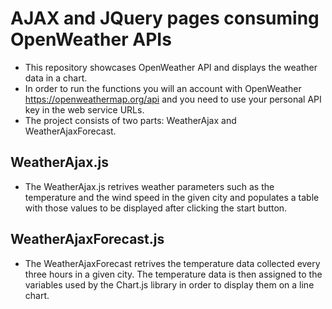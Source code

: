 # AJAX and JQuery pages consuming OpenWeather APIs

- This repository showcases OpenWeather API and displays the weather data in a chart.
- In order to run the functions you will an account with OpenWeather https://openweathermap.org/api and you need to use your personal API key in the web service URLs.
- The project consists of two parts: WeatherAjax and WeatherAjaxForecast.

## WeatherAjax.js
- The WeatherAjax.js retrives weather parameters such as the temperature and the wind speed in the given city and populates a table with those values to be displayed
after clicking the start button.

## WeatherAjaxForecast.js

- The WeatherAjaxForecast retrives the temperature data collected every three hours in a given city. The temperature data is then assigned to the variables used by the Chart.js library in order to display them on a line chart. 
